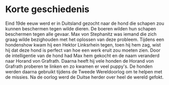 # Korte geschiedenis
Eind 19de eeuw werd er in Duitsland gezocht naar de hond die schapen zou kunnen beschermen tegen wilde dieren. De boeren wilden hun schapen beschermen tegen alle gevaar. Max von Stephanitz was iemand die zich graag wilde bezighouden met het oplossen van deze probleem. Tijdens een hondenshow kwam hij een Hektor Linksrhein tegen, toen hij hem zag, wist hij dat deze hond is perfect van hoe een werk eruit zou moeten zien. Door de intelligentie van de hond had Max hem gekocht en de naam veranderd naar Horand von Grafrath. Daarna heeft hij vele honden de Horand von Grafrath proberen te linken en zo kwamen er veel puppy's. De honden werden daarna gebruikt tijdens de Tweede Wereldoorlog om te helpen met de missies. Na de oorlog werd de Duitse herder over heel de wereld gefokt. 
